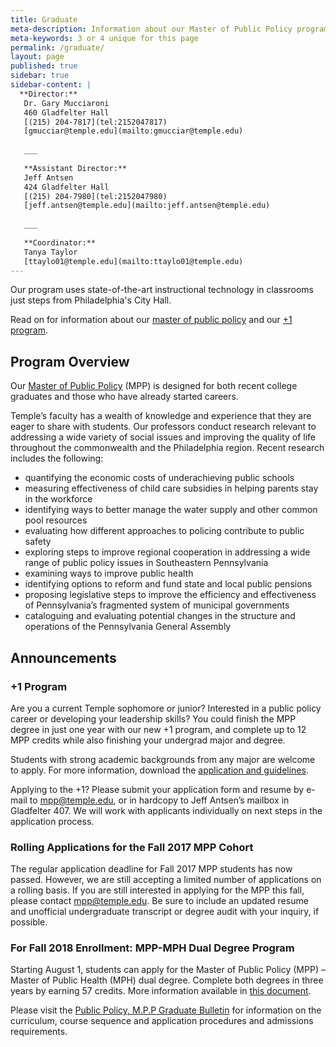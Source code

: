 ```yaml
---
title: Graduate
meta-description: Information about our Master of Public Policy program.
meta-keywords: 3 or 4 unique for this page
permalink: /graduate/
layout: page
published: true
sidebar: true
sidebar-content: |
  **Director:**  
   Dr. Gary Mucciaroni  
   460 Gladfelter Hall  
   [(215) 204-7817](tel:2152047817)  
   [gmucciar@temple.edu](mailto:gmucciar@temple.edu)  
   
   ___
   
   **Assistant Director:**  
   Jeff Antsen  
   424 Gladfelter Hall  
   [(215) 204-7980](tel:2152047980)  
   [jeff.antsen@temple.edu](mailto:jeff.antsen@temple.edu)  
   
   ___
   
   **Coordinator:**  
   Tanya Taylor    
   [ttaylo01@temple.edu](mailto:ttaylo01@temple.edu) 
---
```


Our program uses state-of-the-art instructional technology in classrooms just steps from Philadelphia's City Hall.

Read on for information about our [master of public policy](#program-overview) and our [+1 program](#announcements).

## Program Overview

Our [Master of Public Policy](http://bulletin.temple.edu/graduate/scd/cla/public-policy-mpp/) (MPP) is designed for both recent college graduates and those who have already started careers.

Temple’s faculty has a wealth of knowledge and experience that they are eager to share with students. Our professors conduct research relevant to addressing a wide variety of social issues and improving the quality of life throughout the commonwealth and the Philadelphia region. Recent research includes the following:

- quantifying the economic costs of underachieving public schools
- measuring effectiveness of child care subsidies in helping parents stay in the workforce
- identifying ways to better manage the water supply and other common pool resources
- evaluating how different approaches to policing contribute to public safety
- exploring steps to improve regional cooperation in addressing a wide range of public policy issues in Southeastern Pennsylvania
- examining ways to improve public health
- identifying options to reform and fund state and local public pensions
- proposing legislative steps to improve the efficiency and effectiveness of Pennsylvania’s fragmented system of municipal governments
- cataloguing and evaluating potential changes in the structure and operations of the Pennsylvania General Assembly

## Announcements

### +1 Program

Are you a current Temple sophomore or junior? Interested in a public policy career or developing your leadership skills? You could finish the MPP degree in just one year with our new +1 program, and complete up to 12 MPP credits while also finishing your undergrad major and degree.

Students with strong academic backgrounds from any major are welcome to apply. For more information, download the [application and guidelines](http://www.cla.temple.edu/politicalscience/files/2017/06/6-20-17-Revised-Application-and-Guidelines-for-MPP-4-plus-1-program.docx).  

Applying to the +1?  Please submit your application form and resume by e-mail to [mpp@temple.edu](mailto:mpp@temple.edu), or in hardcopy to Jeff Antsen’s mailbox in Gladfelter 407. We will work with applicants individually on next steps in the application process.

### Rolling Applications for the Fall 2017 MPP Cohort

The regular application deadline for Fall 2017 MPP students has now passed. However, we are still accepting a limited number of applications on a rolling basis. If you are still interested in applying for the MPP this fall, please contact [mpp@temple.edu](mailto:mpp@temple.edu). Be sure to include an updated resume and unofficial undergraduate transcript or degree audit with your inquiry, if possible.

### For Fall 2018 Enrollment: MPP-MPH Dual Degree Program

Starting August 1, students can apply for the Master of Public Policy (MPP) – Master of Public Health (MPH) dual degree. Complete both degrees in three years by earning 57 credits. More information available in [this document](http://www.cla.temple.edu/politicalscience/files/2017/05/MPP-MPH-website-copy.docx).

Please visit the [Public Policy, M.P.P Graduate Bulletin](http://bulletin.temple.edu/graduate/scd/cla/public-policy-mpp/#text) for information on the curriculum, course sequence and application procedures and admissions requirements. 


